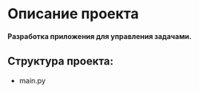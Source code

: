 # Описание проекта

#### Разработка приложения для управления задачами.

## Структура проекта:

* main.py